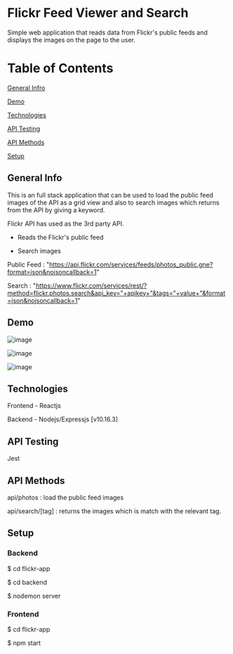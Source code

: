 # Flickr Feed Viewer and Search 

Simple web application that reads data from Flickr's public feeds and displays the images on the page to the user.

# Table of Contents

[General Infro](#GeneralInfo)

[Demo](#Demo)

[Technologies](#Technologies)

[API Testing](#APITesting)

[API Methods](#APIMethods)

[Setup](#Setup)

## General Info

This is an full stack application that can be used to load the public feed images of the API as a grid view and also to search images which returns from the API by giving a keyword.

Flickr API has used as the 3rd party API.

* Reads the Flickr's public feed

* Search images


Public Feed : "https://api.flickr.com/services/feeds/photos_public.gne?format=json&nojsoncallback=1"

Search      : "https://www.flickr.com/services/rest/?method=flickr.photos.search&api_key="+apikey+"&tags="+value+"&format=json&nojsoncallback=1"

## Demo

![image](https://user-images.githubusercontent.com/36589720/109418198-187d3180-79ed-11eb-9831-d8196ce8a92f.png)

![image](https://user-images.githubusercontent.com/36589720/109418408-4020c980-79ee-11eb-801b-4f14063482ad.png)

![image](https://user-images.githubusercontent.com/36589720/109418433-5e86c500-79ee-11eb-95a0-04bc4f62bd6f.png)




## Technologies

Frontend - Reactjs 

Backend - Nodejs/Expressjs [v10.16.3]

## API Testing

Jest

## API Methods

api/photos       : load the public feed images

api/search/[tag] : returns the images which is match with the relevant tag.

## Setup

### Backend

$ cd flickr-app

$ cd backend

$ nodemon server

### Frontend

$ cd flickr-app

$ npm start

